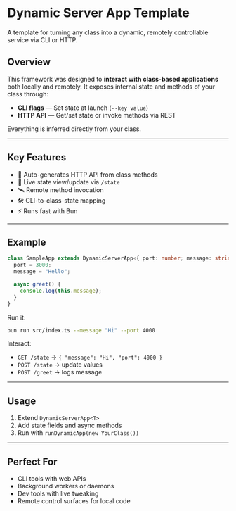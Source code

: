 # Dynamic Server App Template

A template for turning any class into a dynamic, remotely controllable service via CLI or HTTP.

## Overview

This framework was designed to **interact with class-based applications** both locally and remotely. It exposes internal state and methods of your class through:

- **CLI flags** — Set state at launch (`--key value`)
- **HTTP API** — Get/set state or invoke methods via REST

Everything is inferred directly from your class.

---

## Key Features

- 🧠 Auto-generates HTTP API from class methods
- 🔁 Live state view/update via `/state`
- 🛰 Remote method invocation
- 🛠 CLI-to-class-state mapping
- ⚡️ Runs fast with Bun

---

## Example

```ts
class SampleApp extends DynamicServerApp<{ port: number; message: string }> {
  port = 3000;
  message = "Hello";

  async greet() {
    console.log(this.message);
  }
}
````

Run it:

```bash
bun run src/index.ts --message "Hi" --port 4000
```

Interact:

* `GET /state` → `{ "message": "Hi", "port": 4000 }`
* `POST /state` → update values
* `POST /greet` → logs message

---

## Usage

1. Extend `DynamicServerApp<T>`
2. Add state fields and async methods
3. Run with `runDynamicApp(new YourClass())`

---

## Perfect For

* CLI tools with web APIs
* Background workers or daemons
* Dev tools with live tweaking
* Remote control surfaces for local code



